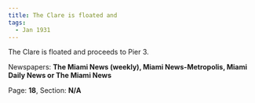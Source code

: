 ```yaml
---  
title: The Clare is floated and  
tags:  
  - Jan 1931  
---  
```

  
The Clare is floated and proceeds to Pier 3.  
  
Newspapers: **The Miami News (weekly), Miami News-Metropolis, Miami Daily News or The Miami News**  
  
Page: **18**, Section: **N/A** 
